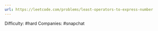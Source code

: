 ```yaml
---
url: https://leetcode.com/problems/least-operators-to-express-number
---
```


Difficulty: #hard
Companies: #snapchat